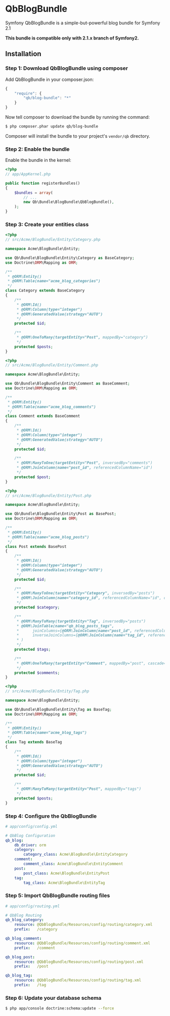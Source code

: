 QbBlogBundle
============

Symfony QbBlogBundle is a simple-but-powerful blog bundle for Symfony 2.1

**This bundle is compatible only with 2.1.x branch of Symfony2.**

## Installation

### Step 1: Download QbBlogBundle using composer

Add QbBlogBundle in your composer.json:

```js
{
    "require": {
        "qb/blog-bundle": "*"
    }
}
```

Now tell composer to download the bundle by running the command:

``` bash
$ php composer.phar update qb/blog-bundle
```

Composer will install the bundle to your project's `vendor/qb` directory.

### Step 2: Enable the bundle

Enable the bundle in the kernel:

``` php
<?php
// app/AppKernel.php

public function registerBundles()
{
    $bundles = array(
        // ...
        new Qb\Bundle\BlogBundle\QbBlogBundle(),
    );
}
```

### Step 3: Create your entities class

``` php
<?php
// src/Acme/BlogBundle/Entity/Category.php

namespace Acme\BlogBundle\Entity;

use Qb\Bundle\BlogBundle\Entity\Category as BaseCategory;
use Doctrine\ORM\Mapping as ORM;

/**
 * @ORM\Entity()
 * @ORM\Table(name="acme_blog_categories")
 */
class Category extends BaseCategory
{
    /**
     * @ORM\Id()
     * @ORM\Column(type="integer")
     * @ORM\GeneratedValue(strategy="AUTO")
     */
    protected $id;

    /**
     * @ORM\OneToMany(targetEntity="Post", mappedBy="category")
     */
    protected $posts;
}
```

``` php
<?php
// src/Acme/BlogBundle/Entity/Comment.php

namespace Acme\BlogBundle\Entity;

use Qb\Bundle\BlogBundle\Entity\Comment as BaseComment;
use Doctrine\ORM\Mapping as ORM;

/**
 * @ORM\Entity()
 * @ORM\Table(name="acme_blog_comments")
 */
class Comment extends BaseComment
{
    /**
     * @ORM\Id()
     * @ORM\Column(type="integer")
     * @ORM\GeneratedValue(strategy="AUTO")
     */
    protected $id;

    /**
     * @ORM\ManyToOne(targetEntity="Post", inversedBy="comments")
     * @ORM\JoinColumn(name="post_id", referencedColumnName="id")
     */
    protected $post;
}
```

``` php
<?php
// src/Acme/BlogBundle/Entity/Post.php

namespace Acme\BlogBundle\Entity;

use Qb\Bundle\BlogBundle\Entity\Post as BasePost;
use Doctrine\ORM\Mapping as ORM;

/**
 * @ORM\Entity()
 * @ORM\Table(name="acme_blog_posts")
 */
class Post extends BasePost
{
    /**
     * @ORM\Id()
     * @ORM\Column(type="integer")
     * @ORM\GeneratedValue(strategy="AUTO")
     */
    protected $id;

    /**
     * @ORM\ManyToOne(targetEntity="Category", inversedBy="posts")
     * @ORM\JoinColumn(name="category_id", referencedColumnName="id", onDelete="SET NULL")
     */
    protected $category;

    /**
     * @ORM\ManyToMany(targetEntity="Tag", inversedBy="posts")
     * @ORM\JoinTable(name="qb_blog_posts_tags",
     *      joinColumns={@ORM\JoinColumn(name="post_id", referencedColumnName="id")},
     *      inverseJoinColumns={@ORM\JoinColumn(name="tag_id", referencedColumnName="id")}
     * )
     */
    protected $tags;

    /**
     * @ORM\OneToMany(targetEntity="Comment", mappedBy="post", cascade={"remove"}))
     */
    protected $comments;
}
```

``` php
<?php
// src/Acme/BlogBundle/Entity/Tag.php

namespace Acme\BlogBundle\Entity;

use Qb\Bundle\BlogBundle\Entity\Tag as BaseTag;
use Doctrine\ORM\Mapping as ORM;

/**
 * @ORM\Entity()
 * @ORM\Table(name="acme_blog_tags")
 */
class Tag extends BaseTag
{
    /**
     * @ORM\Id()
     * @ORM\Column(type="integer")
     * @ORM\GeneratedValue(strategy="AUTO")
     */
    protected $id;

    /**
     * @ORM\ManyToMany(targetEntity="Post", mappedBy="tags")
     */
    protected $posts;
}
```

### Step 4: Configure the QbBlogBundle

``` yaml
# app/config/config.yml

# QbBlog Configuration
qb_blog:
    db_driver: orm
    category:
        category_class: Acme\BlogBundle\EntityCategory
    comment:
        comment_class: Acme\BlogBundle\EntityComment
    post:
        post_class: Acme\BlogBundle\EntityPost
    tag:
        tag_class: Acme\BlogBundle\EntityTag
```

### Step 5: Import QbBlogBundle routing files

``` yaml
# app/config/routing.yml

# QbBlog Routing
qb_blog_category:
    resource: @QbBlogBundle/Resources/config/routing/category.xml
    prefix:   /category

qb_blog_comment:
    resource: @QbBlogBundle/Resources/config/routing/comment.xml
    prefix:   /comment

qb_blog_post:
    resource: @QbBlogBundle/Resources/config/routing/post.xml
    prefix:   /post

qb_blog_tag:
    resource: @QbBlogBundle/Resources/config/routing/tag.xml
    prefix:   /tag
```

### Step 6: Update your database schema

``` bash
$ php app/console doctrine:schema:update --force
```
